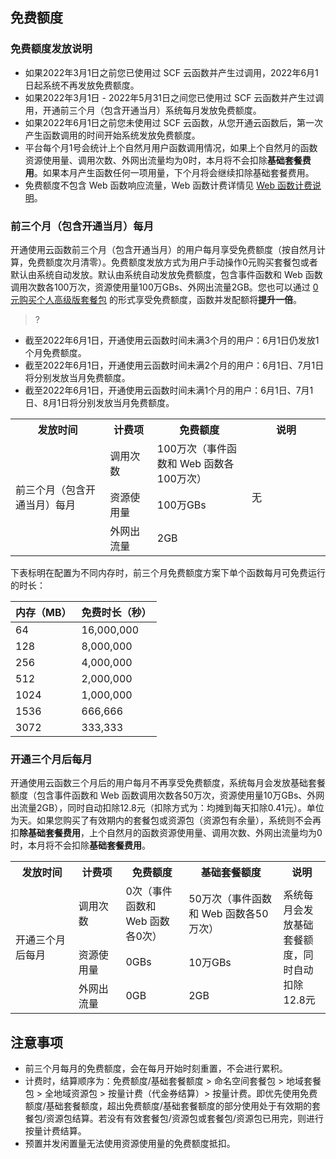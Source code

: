 
## 免费额度
### 免费额度发放说明

- 如果2022年3月1日之前您已使用过 SCF 云函数并产生过调用，2022年6月1日起系统不再发放免费额度。
- 如果2022年3月1日 - 2022年5月31日之间您已使用过 SCF 云函数并产生过调用，开通前三个月（包含开通当月）系统每月发放免费额度。
- 如果2022年6月1日之前您未使用过 SCF 云函数，从您开通云函数后，第一次产生函数调用的时间开始系统发放免费额度。
- 平台每个月1号会统计上个自然月用户函数调用情况，如果上个自然月的函数资源使用量、调用次数、外网出流量均为0时，本月将不会扣除**基础套餐费用**。如果本月产生函数任何一项用量，下个月将会继续扣除基础套餐费用。
- 免费额度不包含 Web 函数响应流量，Web 函数计费详情见 [Web 函数计费说明](https://cloud.tencent.com/document/product/583/66237)。



### 前三个月（包含开通当月）每月

开通使用云函数前三个月（包含开通当月）的用户每月享受免费额度（按自然月计算，免费额度次月清零）。免费额度发放方式为用户手动操作0元购买套餐包或者默认由系统自动发放。默认由系统自动发放免费额度，包含事件函数和 Web 函数调用次数各100万次，资源使用量100万GBs、外网出流量2GB。您也可以通过 [0元购买个人高级版套餐包](https://console.cloud.tencent.com/scf/buy) 的形式享受免费额度，函数并发配额将**提升一倍**。

>? 
- 截至2022年6月1日，开通使用云函数时间未满3个月的用户：6月1日仍发放1个月免费额度。
- 截至2022年6月1日，开通使用云函数时间未满2个月的用户：6月1日、7月1日将分别发放当月免费额度。
- 截至2022年6月1日，开通使用云函数时间未满1个月的用户：6月1日、7月1日、8月1日将分别发放当月免费额度。



<table>
  <tr>
    <th width="30%">发放时间</th>
    <th width="15%">计费项</th>
    <th width="30%">免费额度</th>
    <th class="align-left">说明</th>
  </tr>
  <tr>
    <td rowspan="3">前三个月（包含开通当月）每月</td>
    <td>调用次数</td>
    <td>100万次（事件函数和 Web 函数各100万次）</td>
    <td rowspan="3">无</td>
  </tr>
  <tr>
    <td>资源使用量</td>
    <td>100万GBs</td>
  </tr>
  <tr>
    <td>外网出流量</td>
    <td>2GB</td>
  </tr>
</table>



下表标明在配置为不同内存时，前三个月免费额度方案下单个函数每月可免费运行的时长：


| 内存（MB） | 免费时长（秒） |
| :--------- | :------------- |
| 64         | 16,000,000     |
| 128        | 8,000,000      |
| 256        | 4,000,000      |
| 512        | 2,000,000      |
| 1024       | 1,000,000      |
| 1536       | 666,666        |
| 3072       | 333,333        |




### 开通三个月后每月
开通使用云函数三个月后的用户每月不再享受免费额度，系统每月会发放基础套餐额度（包含事件函数和 Web 函数调用次数各50万次，资源使用量10万GBs、外网出流量2GB），同时自动扣除12.8元（扣除方式为：均摊到每天扣除0.41元）。单位为天。如果您购买了有效期内的套餐包或资源包（资源包有余量），系统则不会再扣**除基础套餐费用**，上个自然月的函数资源使用量、调用次数、外网出流量均为0时，本月将不会扣除**基础套餐费用**。
<table>
  <tr>
    <th width="20%">发放时间</th>
    <th width="15%">计费项</th>
    <th width="20%">免费额度</th>
    <th width="30%">基础套餐额度</th>
    <th class="align-left">说明</th>
  </tr>
  <tr>
    <td rowspan="3">开通三个月后每月</td>
    <td>调用次数</td>
    <td>0次（事件函数和 Web 函数各0次）</td>
    <td>50万次（事件函数和 Web 函数各50万次）</td>
    <td rowspan="3">系统每月会发放基础套餐额度，同时自动扣除12.8元</td>
      </tr>
  <tr>
    <td>资源使用量</td>
    <td>0GBs</td>
    <td>10万GBs</td>

  </tr>
  <tr>
    <td>外网出流量</td>
    <td>0GB</td>
    <td>2GB</td>

  </tr>
</table>




## 注意事项
- 前三个月每月的免费额度，会在每月开始时刻重置，不会进行累积。
- 计费时，结算顺序为：免费额度/基础套餐额度 > 命名空间套餐包 > 地域套餐包 > 全地域资源包  > 按量计费（代金券结算）> 按量计费。即优先使用免费额度/基础套餐额度，超出免费额度/基础套餐额度的部分使用处于有效期的套餐包/资源包结算。若没有有效套餐包/资源包或套餐包/资源包已用完，则进行按量计费结算。
- 预置并发闲置量无法使用资源使用量的免费额度抵扣。
</dx-alert>


